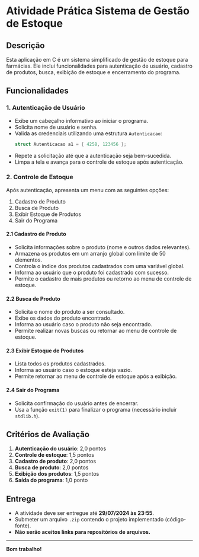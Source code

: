 # Atividade Prática Sistema de Gestão de Estoque

## Descrição
Esta aplicação em C é um sistema simplificado de gestão de estoque para farmácias. Ele inclui funcionalidades para autenticação de usuário, cadastro de produtos, busca, exibição de estoque e encerramento do programa.

## Funcionalidades

### 1. Autenticação de Usuário
- Exibe um cabeçalho informativo ao iniciar o programa.
- Solicita nome de usuário e senha.
- Valida as credenciais utilizando uma estrutura `Autenticacao`:
  ```c
  struct Autenticacao a1 = { 4258, 123456 };
  ```
- Repete a solicitação até que a autenticação seja bem-sucedida.
- Limpa a tela e avança para o controle de estoque após autenticação.

### 2. Controle de Estoque
Após autenticação, apresenta um menu com as seguintes opções:
1. Cadastro de Produto
2. Busca de Produto
3. Exibir Estoque de Produtos
4. Sair do Programa

#### 2.1 Cadastro de Produto
- Solicita informações sobre o produto (nome e outros dados relevantes).
- Armazena os produtos em um arranjo global com limite de 50 elementos.
- Controla o índice dos produtos cadastrados com uma variável global.
- Informa ao usuário que o produto foi cadastrado com sucesso.
- Permite o cadastro de mais produtos ou retorno ao menu de controle de estoque.

#### 2.2 Busca de Produto
- Solicita o nome do produto a ser consultado.
- Exibe os dados do produto encontrado.
- Informa ao usuário caso o produto não seja encontrado.
- Permite realizar novas buscas ou retornar ao menu de controle de estoque.

#### 2.3 Exibir Estoque de Produtos
- Lista todos os produtos cadastrados.
- Informa ao usuário caso o estoque esteja vazio.
- Permite retornar ao menu de controle de estoque após a exibição.

#### 2.4 Sair do Programa
- Solicita confirmação do usuário antes de encerrar.
- Usa a função `exit(1)` para finalizar o programa (necessário incluir `stdlib.h`).

## Critérios de Avaliação
1. **Autenticação do usuário**: 2,0 pontos
2. **Controle de estoque**: 1,5 pontos
3. **Cadastro de produto**: 2,0 pontos
4. **Busca de produto**: 2,0 pontos
5. **Exibição dos produtos**: 1,5 pontos
6. **Saída do programa**: 1,0 ponto

## Entrega
- A atividade deve ser entregue até **29/07/2024 às 23:55**.
- Submeter um arquivo `.zip` contendo o projeto implementado (código-fonte).
- **Não serão aceitos links para repositórios de arquivos.**

---
**Bom trabalho!**


